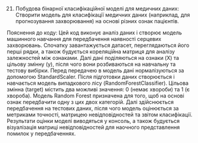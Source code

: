 21. Побудова бінарної класифікаційної моделі для медичних даних: Створити модель для класифікації медичних даних (наприклад, для прогнозування захворювання) на основі різних ознак пацієнтів.

Пояснення до коду:
Цей код виконує аналіз даних і створює модель машинного навчання для передбачення наявності серцевих захворювань. Спочатку завантажується датасет, переглядаються його перші рядки, а також будується кореляційна матриця для аналізу залежностей між ознаками. Далі дані поділяються на ознаки (X) та цільову змінну (y), після чого вони розбиваються на навчальну та тестову вибірки. Перед передачею в модель дані нормалізуються за допомогою StandardScaler.
Після підготовки даних створюється і навчається модель випадкового лісу (RandomForestClassifier). Цільова змінна (target) містить два можливі значення: 0 (немає хвороби) та 1 (є хвороба). Модель Random Forest призначена для того, щоб на основі ознак передбачити одну з цих двох категорій. Далі здійснюється передбачення на тестових даних, після чого модель оцінюється за метриками точності, матрицею невідповідностей та звітом класифікації. Результати оцінки моделі виводяться у консоль, а також будується візуалізація матриці невідповідностей для наочного представлення помилок у передбаченнях.
